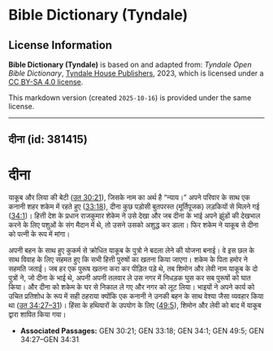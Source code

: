 # Bible Dictionary (Tyndale)

## License Information

**Bible Dictionary (Tyndale)** is based on and adapted from: _Tyndale Open Bible Dictionary_, [Tyndale House Publishers](https://tyndaleopenresources.com/), 2023, which is licensed under a [CC BY-SA 4.0 license](https://creativecommons.org/licenses/by-sa/4.0/legalcode.en).

This markdown version (created `2025-10-16`) is provided under the same license.



--------------------------------

## दीना (id: 381415)

दीना
====

याकूब और लिया की बेटी ([उत 30:21](https://ref.ly/Gen30:21)), जिसके नाम का अर्थ है “न्याय।” अपने परिवार के साथ एक कनानी शहर शकेम में रहते हुए ([33:18](https://ref.ly/Gen33:18)), दीना कुछ पड़ोसी बुतपरस्त (मूर्तिपूजक) लड़कियों से मिलने गई ([34:1](https://ref.ly/Gen34:1))। हित्ती देश के प्रधान राजकुमार शेकेम ने उसे देखा और जब दीना के भाई अपने झुंडों की देखभाल करने के लिए पशुओं के संग मैदान में थे, तो उसने उसको अशुद्ध कर डाला। फिर शकेम ने याकूब से दीना को पत्नी के रूप में मांगा।

अपनी बहन के साथ हुए कुकर्म से क्रोधित याकूब के पुत्रो ने बदला लेने की योजना बनाई। वे इस छल के साथ विवाह के लिए सहमत हुए कि सभी हित्ती पुरुषों का खतना किया जाएगा। शकेम के पिता हमोर ने सहमति जताई। जब हर एक पुरूष खतना करा कर पीड़ित पड़े थे, तब शिमोन और लेवी नाम याकूब के दो पुत्रों ने, जो दीना के भाई थे, अपनी अपनी तलवार ले उस नगर में निधड़क घुस कर सब पुरूषों को घात किया। और दीना को शकेम के घर से निकाल ले गए और नगर को लूट लिया। भाइयों ने अपने कार्य को उचित प्रतिशोध के रूप में सही ठहराया क्योंकि एक कनानी ने उनकी बहन के साथ वेश्या जैसा व्यवहार किया था ([उत 34:27–31](https://ref.ly/Gen34:27-Gen34:31))। हिंसा के हथियारों के उपयोग के लिए ([49:5](https://ref.ly/Gen49:5)), शिमोन और लेवी को बाद में याकूब द्वारा शापित किया गया।

* **Associated Passages:** GEN 30:21; GEN 33:18; GEN 34:1; GEN 49:5; GEN 34:27–GEN 34:31

